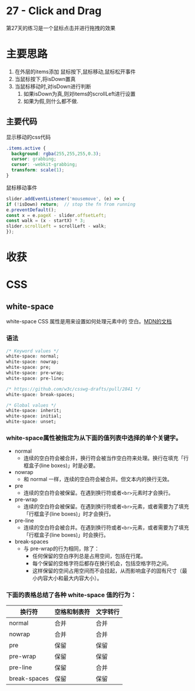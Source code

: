 # 27 - Click and Drag
第27天的练习是一个鼠标点击并进行拖拽的效果
# 主要思路
1. 在外层的items添加 鼠标按下,鼠标移动,鼠标松开事件
2. 当鼠标按下,将isDown置真
3. 当鼠标移动时,对isDown进行判断
   1. 如果isDown为真,则对items的scrollLeft进行设置
   2. 如果为假,则什么都不做.

## 主要代码
显示移动的css代码
```css
.items.active {
  background: rgba(255,255,255,0.3);
  cursor: grabbing;
  cursor: -webkit-grabbing;
  transform: scale(1);
}
```

鼠标移动事件
```js
slider.addEventListener('mousemove', (e) => {
if (!isDown) return;  // stop the fn from running
e.preventDefault();
const x = e.pageX - slider.offsetLeft;
const walk = (x - startX) * 3;
slider.scrollLeft = scrollLeft - walk;
});
```
# 收获
# CSS
## white-space
white-space CSS 属性是用来设置如何处理元素中的 空白。[MDN的文档](https://developer.mozilla.org/zh-CN/docs/Web/CSS/white-space)

### 语法
```css
/* Keyword values */
white-space: normal;
white-space: nowrap;
white-space: pre;
white-space: pre-wrap;
white-space: pre-line;

/* https://github.com/w3c/csswg-drafts/pull/2841 */
white-space: break-spaces;

/* Global values */
white-space: inherit;
white-space: initial;
white-space: unset;
```

### white-space属性被指定为从下面的值列表中选择的单个关键字。
- normal
  - 连续的空白符会被合并，换行符会被当作空白符来处理。换行在填充「行框盒子(line boxes)」时是必要。
- nowrap
  - 和 normal 一样，连续的空白符会被合并。但文本内的换行无效。
- pre
  - 连续的空白符会被保留。在遇到换行符或者`<br>`元素时才会换行。 
- pre-wrap
  - 连续的空白符会被保留。在遇到换行符或者`<br>`元素，或者需要为了填充「行框盒子(line boxes)」时才会换行。
- pre-line
  - 连续的空白符会被合并。在遇到换行符或者`<br>`元素，或者需要为了填充「行框盒子(line boxes)」时会换行。
- break-spaces
  - 与 pre-wrap的行为相同，除了：
    - 任何保留的空白序列总是占用空间，包括在行尾。
    - 每个保留的空格字符后都存在换行机会，包括空格字符之间。
    - 这样保留的空间占用空间而不会挂起，从而影响盒子的固有尺寸（最小内容大小和最大内容大小）。


###  下面的表格总结了各种 white-space 值的行为：

| 换行符       | 空格和制表符 | 文字转行 |
| ------------ | ------------ | -------- |
| normal       | 合并         | 合并     | 转行   |
| nowrap       | 合并         | 合并     | 不转行 |
| pre          | 保留         | 保留     | 不转行 |
| pre-wrap     | 保留         | 保留     | 转行   |
| pre-line     | 保留         | 合并     | 转行   |
| break-spaces | 保留         | 保留     | 转行   |